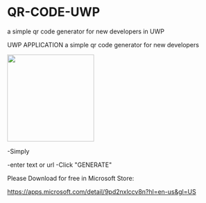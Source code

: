 # QR-CODE-UWP
 a simple qr code generator for new developers  in UWP

UWP APPLICATION
a simple qr code generator for new developers

<a href="https://apps.microsoft.com/detail/Simple%20QR-CODE/9pd2nxlccv8n?launch=true
	&mode=full">
	<img src="https://get.microsoft.com/images/en-us%20dark.svg" width="200"/>
</a>

-Simply

-enter text or url
-Click "GENERATE"

Please Download for free in Microsoft Store:

https://apps.microsoft.com/detail/9pd2nxlccv8n?hl=en-us&gl=US
